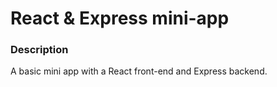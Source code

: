 # React & Express mini-app

### Description

A basic mini app with a React front-end and Express backend.
